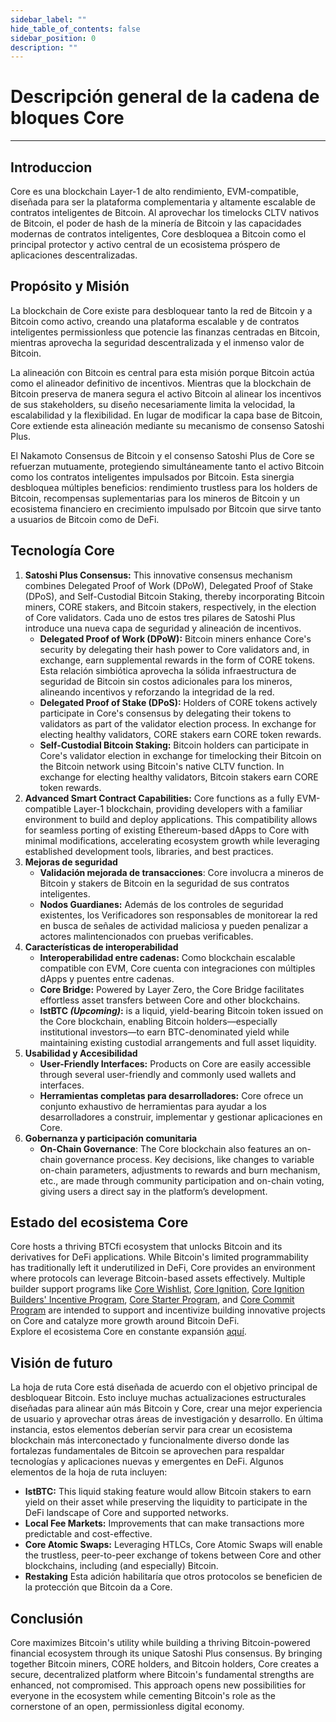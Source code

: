 ```yaml
---
sidebar_label: ""
hide_table_of_contents: false
sidebar_position: 0
description: ""
---
```


# Descripción general de la cadena de bloques Core

---

## Introduccion

Core es una blockchain Layer-1 de alto rendimiento, EVM-compatible, diseñada para ser la plataforma complementaria y altamente escalable de contratos inteligentes de Bitcoin. Al aprovechar los timelocks CLTV nativos de Bitcoin, el poder de hash de la minería de Bitcoin y las capacidades modernas de contratos inteligentes, Core desbloquea a Bitcoin como el principal protector y activo central de un ecosistema próspero de aplicaciones descentralizadas.

## Propósito y Misión

La blockchain de Core existe para desbloquear tanto la red de Bitcoin y a Bitcoin como activo, creando una plataforma escalable y de contratos inteligentes permissionless que potencie las finanzas centradas en Bitcoin, mientras aprovecha la seguridad descentralizada y el inmenso valor de Bitcoin.

La alineación con Bitcoin es central para esta misión porque Bitcoin actúa como el alineador definitivo de incentivos. Mientras que la blockchain de Bitcoin preserva de manera segura el activo Bitcoin al alinear los incentivos de sus stakeholders, su diseño necesariamente limita la velocidad, la escalabilidad y la flexibilidad. En lugar de modificar la capa base de Bitcoin, Core extiende esta alineación mediante su mecanismo de consenso Satoshi Plus.

El Nakamoto Consensus de Bitcoin y el consenso Satoshi Plus de Core se refuerzan mutuamente, protegiendo simultáneamente tanto el activo Bitcoin como los contratos inteligentes impulsados por Bitcoin. Esta sinergia desbloquea múltiples beneficios: rendimiento trustless para los holders de Bitcoin, recompensas suplementarias para los mineros de Bitcoin y un ecosistema financiero en crecimiento impulsado por Bitcoin que sirve tanto a usuarios de Bitcoin como de DeFi.

## Tecnología Core

1. **Satoshi Plus Consensus:** This innovative consensus mechanism combines Delegated Proof of Work (DPoW), Delegated Proof of Stake (DPoS), and Self-Custodial Bitcoin Staking, thereby incorporating Bitcoin miners, CORE stakers, and Bitcoin stakers, respectively, in the election of Core validators. Cada uno de estos tres pilares de Satoshi Plus introduce una nueva capa de seguridad y alineación de incentivos.
   - **Delegated Proof of Work (DPoW):** Bitcoin miners enhance Core's security by delegating their hash power to Core validators and, in exchange, earn supplemental rewards in the form of CORE tokens. Esta relación simbiótica aprovecha la sólida infraestructura de seguridad de Bitcoin sin costos adicionales para los mineros, alineando incentivos y reforzando la integridad de la red.
   - **Delegated Proof of Stake (DPoS):** Holders of CORE tokens actively participate in Core's consensus by delegating their tokens to validators as part of the validator election process. In exchange for electing healthy validators, CORE stakers earn CORE token rewards.
   - **Self-Custodial Bitcoin Staking:** Bitcoin holders can participate in Core's validator election in exchange for timelocking their Bitcoin on the Bitcoin network using Bitcoin's native CLTV function. In exchange for electing healthy validators, Bitcoin stakers earn CORE token rewards.
2. **Advanced Smart Contract Capabilities:** Core functions as a fully EVM-compatible Layer-1 blockchain, providing developers with a familiar environment to build and deploy applications. This compatibility allows for seamless porting of existing Ethereum-based dApps to Core with minimal modifications, accelerating ecosystem growth while leveraging established development tools, libraries, and best practices.
3. **Mejoras de seguridad**
   - **Validación mejorada de transacciones**: Core involucra a mineros de Bitcoin y stakers de Bitcoin en la seguridad de sus contratos inteligentes.
   - **Nodos Guardianes:** Además de los controles de seguridad existentes, los Verificadores son responsables de monitorear la red en busca de señales de actividad maliciosa y pueden penalizar a actores malintencionados con pruebas verificables.
4. **Características de interoperabilidad**
   - **Interoperabilidad entre cadenas:** Como blockchain escalable compatible con EVM, Core cuenta con integraciones con múltiples dApps y puentes entre cadenas.
   - **Core Bridge:** Powered by Layer Zero, the Core Bridge facilitates effortless asset transfers between Core and other blockchains.
   - **lstBTC _(Upcoming)_:** is a liquid, yield-bearing Bitcoin token issued on the Core blockchain, enabling Bitcoin holders—especially institutional investors—to earn BTC-denominated yield while maintaining existing custodial arrangements and full asset liquidity.
5. **Usabilidad y Accesibilidad**
   - **User-Friendly Interfaces:** Products on Core are easily accessible through several user-friendly and commonly used wallets and interfaces.
   - **Herramientas completas para desarrolladores:** Core ofrece un conjunto exhaustivo de herramientas para ayudar a los desarrolladores a construir, implementar y gestionar aplicaciones en Core.
6. **Gobernanza y participación comunitaria**
   - **On-Chain Governance**: The Core blockchain also features an on-chain governance process. Key decisions, like changes to variable on-chain parameters, adjustments to rewards and burn mechanism, etc., are made through community participation and on-chain voting, giving users a direct say in the platform’s development.

## Estado del ecosistema Core

Core hosts a thriving BTCfi ecosystem that unlocks Bitcoin and its derivatives for DeFi applications. While Bitcoin's limited programmability has traditionally left it underutilized in DeFi, Core provides an environment where protocols can leverage Bitcoin-based assets effectively. Multiple builder support programs like [Core Wishlist](https://github.com/coredao-org/core-community-contributions/blob/main/Core-Wishlist.md), [Core Ignition](https://ignition.coredao.org/), [Core Ignition Builders' Incentive Program](https://coredao.org/initiatives/incentiveprogram), [Core Starter Program](https://coredao.org/initiatives/corestarterprogram), and [Core Commit Program](https://coredao.org/initiatives/commit-program) are intended to support and incentivize building innovative projects on Core and catalyze more growth around Bitcoin DeFi.\
Explore el ecosistema Core en constante expansión [aquí](https://coredao.org/explore/ecosystem).

## Visión de futuro

La hoja de ruta Core está diseñada de acuerdo con el objetivo principal de desbloquear Bitcoin. Esto incluye muchas actualizaciones estructurales diseñadas para alinear aún más Bitcoin y Core, crear una mejor experiencia de usuario y aprovechar otras áreas de investigación y desarrollo. En última instancia, estos elementos deberían servir para crear un ecosistema blockchain más interconectado y funcionalmente diverso donde las fortalezas fundamentales de Bitcoin se aprovechen para respaldar tecnologías y aplicaciones nuevas y emergentes en DeFi. Algunos elementos de la hoja de ruta incluyen:

- **lstBTC:** This liquid staking feature would allow Bitcoin stakers to earn yield on their asset while preserving the liquidity to participate in the DeFi landscape of Core and supported networks.
- **Local Fee Markets:** Improvements that can make transactions more predictable and cost-effective.
- **Core Atomic Swaps:** Leveraging HTLCs, Core Atomic Swaps will enable the trustless, peer-to-peer exchange of tokens between Core and other blockchains, including (and especially) Bitcoin.
- **Restaking** Esta adición habilitaría que otros protocolos se beneficien de la protección que Bitcoin da a Core.

## Conclusión

Core maximizes Bitcoin's utility while building a thriving Bitcoin-powered financial ecosystem through its unique Satoshi Plus consensus. By bringing together Bitcoin miners, CORE holders, and Bitcoin holders, Core creates a secure, decentralized platform where Bitcoin's fundamental strengths are enhanced, not compromised. This approach opens new possibilities for everyone in the ecosystem while cementing Bitcoin's role as the cornerstone of an open, permissionless digital economy.